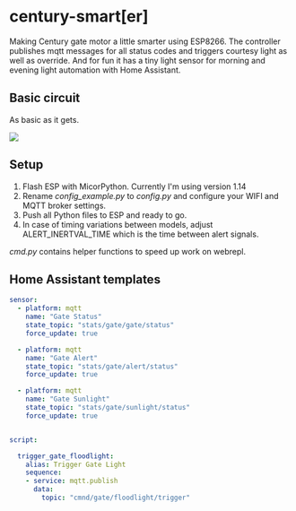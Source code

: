 # century-smart[er]
Making Century gate motor a little smarter using ESP8266. The controller publishes mqtt messages for all status codes and triggers courtesy light as well as override. And for fun it has a tiny light sensor for morning and evening light automation with Home Assistant.

## Basic circuit 

As basic as it gets.

![](https://lh3.googleusercontent.com/pw/ACtC-3cMiDV3pL-4nnfi03rcoeL3vYCQoj7wbIp0Sp7k3ZtEbgJE7XXDKiF7Qaii9rEeEllti2vzJLOzFoSYxIrj2Mb-KV7pyyUvqeVSlHOmrEykI8seK_zrESmgO0PqTzoqxGY_shfrogku8F5Z1qqwPScz0w=w659-h541-no)


## Setup

1. Flash ESP with MicorPython. Currently I'm using version 1.14
2. Rename *config_example.py* to *config.py* and configure your WIFI and MQTT broker settings.
3. Push all Python files to ESP and ready to go.
4. In case of timing variations between models, adjust ALERT_INERTVAL_TIME which is the time between alert signals.

*cmd.py* contains helper functions to speed up work on webrepl.

## Home Assistant templates

```yaml
sensor:
  - platform: mqtt
    name: "Gate Status"
    state_topic: "stats/gate/gate/status"
    force_update: true

  - platform: mqtt
    name: "Gate Alert"
    state_topic: "stats/gate/alert/status"
    force_update: true

  - platform: mqtt
    name: "Gate Sunlight"
    state_topic: "stats/gate/sunlight/status"
    force_update: true


script:

  trigger_gate_floodlight:
    alias: Trigger Gate Light
    sequence:
    - service: mqtt.publish
      data:
        topic: "cmnd/gate/floodlight/trigger"
```